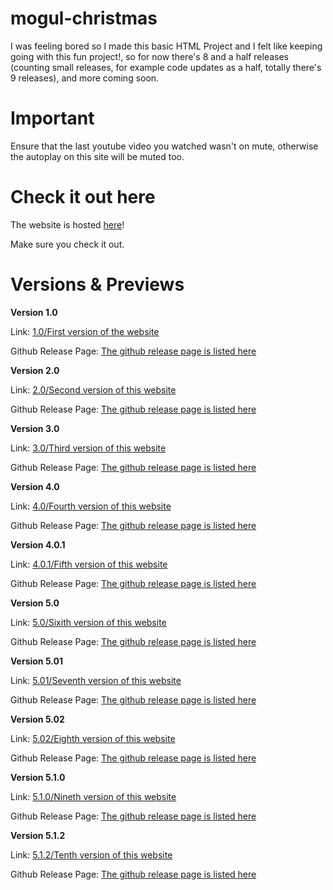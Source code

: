 # mogul-christmas

I was feeling bored so I made this basic HTML Project and I felt like keeping going with this fun project!, so for now there's 8 and a half releases (counting small releases, for example code updates as a half, totally there's 9 releases), and more coming soon.

# Important 
Ensure that the last youtube video you watched wasn't on mute, otherwise the autoplay on this site will be muted too. 

# Check it out here
The website is hosted [here](https://kendalldoescoding.gq/mogulchristmas)! 

Make sure you check it out.

# Versions & Previews
**Version 1.0**


Link: [1.0/First version of the website](https://mogulchristmas.kendalldoescoding.gq/version1)

Github Release Page: [The github release page is listed here](https://mogulchristmas.kendalldoescoding.gq/firstrelease)


**Version 2.0**

Link: [2.0/Second version of this website](https://mogulchristmas.kendalldoescoding.gq/version2)

Github Release Page: [The github release page is listed here](https://mogulchristmas.kendalldoescoding.gq/secondrelease)

**Version 3.0**

Link: [3.0/Third version of this website](https://mogulchristmas.kendalldoescoding.gq/version3)

Github Release Page: [The github release page is listed here](https://mogulchristmas.kendalldoescoding.gq/thirdrelease)

**Version 4.0**

Link: [4.0/Fourth version of this website](https://mogulchristmas.kendalldoescoding.gq/version4)

Github Release Page: [The github release page is listed here](https://mogulchristmas.kendalldoescoding.gq/fourthrelease)


**Version 4.0.1**

Link: [4.0.1/Fifth version of this website](https://mogulchristmas.kendalldoescoding.gq/version4.0.1)

Github Release Page: [The github release page is listed here](https://mogulchristmas.kendalldoescoding.gq/fourpointonerelease)

**Version 5.0**

Link: [5.0/Sixith version of this website](https://mogulchristmas.kendalldoescoding.gq/version5)

Github Release Page: [The github release page is listed here](https://mogulchristmas.kendalldoescoding.gq/fifithrelease)

**Version 5.01**

Link: [5.01/Seventh version of this website](https://mogulchristmas.kendalldoescoding.gq/version5.01)

Github Release Page: [The github release page is listed here](https://mogulchristmas.kendalldoescoding.gq/fivepointzeroonerelease)

**Version 5.02**

Link: [5.02/Eighth version of this website](https://mogulchristmas.kendalldoescoding.gq/version5.02)

Github Release Page: [The github release page is listed here](https://mogulchristmas.kendalldoescoding.gq/fivepointzerotworelease)

**Version 5.1.0**

Link: [5.1.0/Nineth version of this website](https://mogulchristmas.kendalldoescoding.gq/version5.1.0)

Github Release Page: [The github release page is listed here](https://mogulchristmas.kendalldoescoding.gq/fivepointonepointzero)

**Version 5.1.2**

Link: [5.1.2/Tenth version of this website](https://mogulchristmas.kendalldoescoding.gq/version5.1.0)

Github Release Page: [The github release page is listed here](https://mogulchristmas.kendalldoescoding.gq/fivepointonepointtwo)









